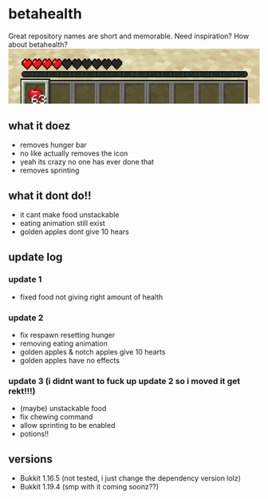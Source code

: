 # betahealth
Great repository names are short and memorable. Need inspiration? How about betahealth?<br>
![](hotbar.PNG)
## what it doez
* removes hunger bar
* no like actually removes the icon
* yeah its crazy no one has ever done that
* removes sprinting
## what it dont do!!
* it cant make food unstackable
* eating animation still exist
* golden apples dont give 10 hears
## update log
### update 1
* fixed food not giving right amount of health
### update 2
* fix respawn resetting hunger
* removing eating animation
* golden apples & notch apples give 10 hearts
* golden apples have no effects
### update 3 (i didnt want to fuck up update 2 so i moved it get rekt!!!)
* (maybe) unstackable food
* fix chewing command
* allow sprinting to be enabled
* potions!!
## versions
* Bukkit 1.16.5 (not tested, i just change the dependency version lolz)
* Bukkit 1.19.4 (smp with it coming soonz??)
